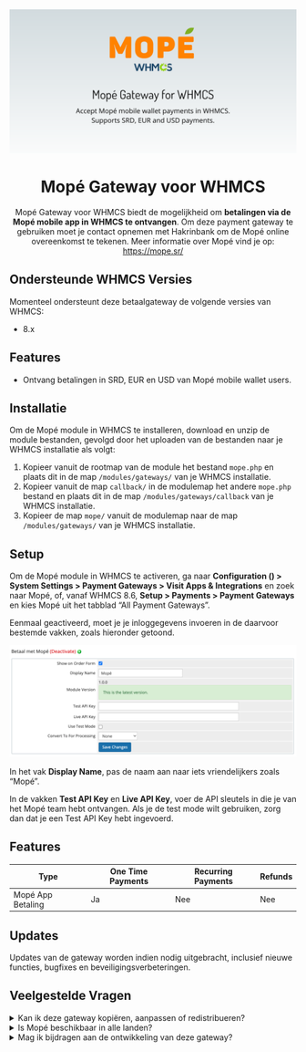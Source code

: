 <div align="center"><img src="Mope-Gateway-for-WHMCS.png" /></div>

<div align="center">
<h1>Mopé Gateway voor WHMCS</h1>

Mopé Gateway voor WHMCS biedt de mogelijkheid om **betalingen via de Mopé mobile app in WHMCS te ontvangen**. Om deze payment gateway te gebruiken moet je contact opnemen met Hakrinbank om de Mopé online overeenkomst te tekenen. Meer informatie over Mopé vind je op: https://mope.sr/

</div>

## Ondersteunde WHMCS Versies
Momenteel ondersteunt deze betaalgateway de volgende versies van WHMCS:

* 8.x

## Features
* Ontvang betalingen in SRD, EUR en USD van Mopé mobile wallet users.

## Installatie
Om de Mopé module in WHMCS te installeren, download en unzip de module bestanden, gevolgd door het uploaden van de bestanden naar je WHMCS installatie als volgt:

1. Kopieer vanuit de rootmap van de module het bestand `mope.php` en plaats dit in de map `/modules/gateways/` van je WHMCS installatie.
2. Kopieer vanuit de map `callback/` in de modulemap het andere `mope.php` bestand en plaats dit in de map `/modules/gateways/callback` van je WHMCS installatie.
3. Kopieer de map `mope/` vanuit de modulemap naar de map `/modules/gateways/` van je WHMCS installatie.

## Setup
Om de Mopé module in WHMCS te activeren, ga naar **Configuration () > System Settings > Payment Gateways > Visit Apps & Integrations** en zoek naar Mopé, of, vanaf WHMCS 8.6, **Setup > Payments > Payment Gateways** en kies Mopé uit het tabblad “All Payment Gateways”.

Eenmaal geactiveerd, moet je je inloggegevens invoeren in de daarvoor bestemde vakken, zoals hieronder getoond.

![Mopé instellingenpagina](mope-setup.png)

In het vak **Display Name**, pas de naam aan naar iets vriendelijkers zoals “Mopé”.

In de vakken **Test API Key** en **Live API Key**, voer de API sleutels in die je van het Mopé team hebt ontvangen. Als je de test mode wilt gebruiken, zorg dan dat je een Test API Key hebt ingevoerd.

## Features

| Type             | One Time Payments    | Recurring Payments      | Refunds        |
|------------------|----------------------|-------------------------|----------------|
| Mopé App Betaling| Ja                   | Nee                     | Nee            |


## Updates
Updates van de gateway worden indien nodig uitgebracht, inclusief nieuwe functies, bugfixes en beveiligingsverbeteringen.

## Veelgestelde Vragen

<details>
<summary>Kan ik deze gateway kopiëren, aanpassen of redistribueren?</summary>
 Ja, deze module is open source en MIT gelicenseerd, zodat je deze gateway naar wens mag kopiëren, aanpassen of redistribueren.
</details>

<details>
<summary>Is Mopé beschikbaar in alle landen?</summary>
 Nee, momenteel is Mopé alleen voor users in Suriname en Nederland beschikbaar.
</details>

<details>
<summary>Mag ik bijdragen aan de ontwikkeling van deze gateway?</summary>
Natuurlijk, dat kan zeker. Wij staan open voor pull requests, maar open aub eerst een issue om de voorgestelde wijzigingen uit te leggen.
</details>